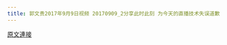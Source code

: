 ```yaml
---
title: 郭文贵2017年9月9日视频 20170909_2分享此时此刻 为今天的直播技术失误道歉
---
```


[原文連接](https://gnews.org/ThreadView/53483562)


